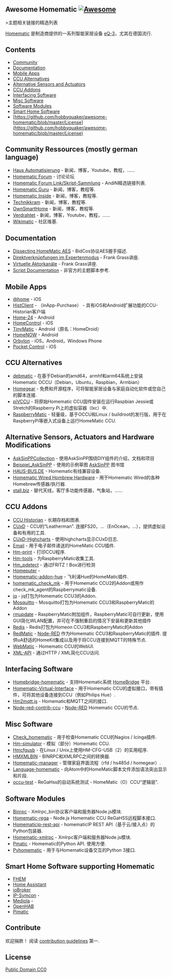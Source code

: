 ## Awesome Homematic [![Awesome](https://cdn.rawgit.com/sindresorhus/awesome/d7305f38d29fed78fa85652e3a63e154dd8e8829/media/badge.svg)](https://github.com/sindresorhus/awesome)

&gt;主题相关链接的精选列表

[Homematic](https://www.homematic.com/) 是制造商提供的一系列智能家居设备 [eQ-3](https://www.eq-3.de)，尤其在德国流行.


## Contents

- [Community](#community)
- [Documentation](#documentation)
- [Mobile Apps](#mobile-apps)
- [CCU Alternatives](#ccu-alternatives)
- [Alternative Sensors and Actuators](#alternative-sensors-and-actuators)
- [CCU Addons](#ccu-addons)
- [Interfacing Software](#interfacing-software)
- [Misc Software](#misc-software)
- [Software Modules](#software-modules)
- [Smart Home Software](#smart-home-software-supporting-homematic)
- [https://github.com/hobbyquaker/awesome-homematic/blob/master/License](https://github.com/hobbyquaker/awesome-homematic/blob/master/License)


## Community Ressources (mostly german language)

* [Haus Automatisierung](https://haus-automatisierung.com/) - 新闻，博客，Youtube，教程，......
* [Homematic Forum](https://homematic-forum.de/forum/) - 讨论论坛
* [Homematic Forum Link/Skript-Sammlung](https://homematic-forum.de/forum/viewtopic.php?f=26&t=27907) -  AndiN精选链接列表.
* [Homematic Guru](https://homematic-guru.de/) - 新闻，博客，教程等.
* [Homematic Inside](https://www.homematic-inside.de/) - 新闻，博客，教程等.
* [Technikkram](https://technikkram.net) - 新闻，博客，教程等.
* [OwnSmartHome](https://ownsmarthome.de/category/homematic/) - 新闻，博客，教程等.
* [Verdrahtet](https://www.verdrahtet.info/) - 新闻，博客，Youtube，教程，......
* [Wikimatic](http://www.wikimatic.de/wiki/Hauptseite) - 社区维基.


## Documentation

* [Dissecting HomeMatic AES](https://git.zerfleddert.de/hmcfgusb/AES/) -  BidCos协议AES握手描述.
* [Direktverknüpfungen im Expertenmodus](https://www.youtube.com/watch?v=1B4iwtK1Rmo) -  Frank Grass讲座.
* [Virtuelle Aktorkanäle](https://www.youtube.com/watch?v=Cwxwtig6Q1I) -  Frank Grass讲座.
* [Script Documentation](http://www.wikimatic.de/wiki/Script_Dokumentation) - 非官方的主题脚本参考.

## Mobile Apps

* [@home](http://www.athomeapp.de/) -  iOS
* [HistClient](https://www.sa-com.de/smarthome-special/histclient-handbuch/) - （inApp-Purchase） - 具有iOS和Android扩展功能的CCU-Historian客户端
* [Home-24](http://www.home-24.net/index.php?page=sites/home.php&app=home24) -  Android 
* [HomeControl](http://www.ksquare.de/myhomecontrol/) -  iOS
* [TinyMatic](https://www.tinymatic.de/) -  Android（原名：HomeDroid）
* [HomeNOW](http://homenow.at) -  Android
* [Orbylon](https://www.orbylon.de/orbylon) -  iOS，Android，Windows Phone
* [Pocket Control](https://www.penzler.de) -  iOS


## CCU Alternatives

* [debmatic](https://github.com/alexreinert/debmatic) - 在基于Debian的amd64，armhf和arm64系统上安装Homematic OCCU（Debian，Ubuntu，Raspbian，Armbian）
* [Homegear](https://www.homegear.eu/index.php/Main_Page) - 免费和开源程序，可将智能家居设备与家庭自动化软件或您自己的脚本连接.
* [piVCCU](https://github.com/alexreinert/piVCCU) - 将原始Homematic CCU固件安装在运行Raspbian Jessie或Stretch的Raspberry Pi上的虚拟容器（lxc）中.
* [RaspberryMatic](https://github.com/jens-maus/RaspberryMatic) - 轻量级，基于OCCU和Linux / buildroot的发行版，用于在RaspberryPi等嵌入式设备上运行HomeMatic CCU.


## Alternative Sensors, Actuators and Hardware Modifications

* [AskSinPPCollection](https://jp112sdl.github.io/AskSinPPCollection/) - 使用AskSinPP围绕DIY组件的介绍，文档和项目
* [Beispiel_AskSinPP](https://github.com/jp112sdl/Beispiel_AskSinPP) - 使用的示例草图 [AskSinPP](https://github.com/pa-pa/AskSinPP) 图书馆
* [HAUS-BUS.DE](http://www.haus-bus.de/) -  Homematic有线兼容设备.
* [Homematic Wired Hombrew Hardware](https://github.com/jfische) - 用于Homematic Wired的各种Homebrew传感器/执行器.
* [stall.biz](https://www.stall.biz/) - 替代天线，客厅多功能传感器，气象站，......


## CCU Addons

* [CCU Historian](https://ccu-historian.de/) - 长期存档和图表.
* [CUxD](https://www.homematic-inside.de/addons)   -  CCU的“Leatherman”.  连接FS20，...（EnOcean，...），提供虚拟设备和有用的工具.
* [CUxD-Highcharts](https://github.com/hobbyquaker/cuxd-highcharts) - 使用highcharts显示CUxD日志.
* [Email](https://github.com/jens-maus/hm_email) - 用于电子邮件递送的HomeMatic CCU插件.
* [Hm-print](https://github.com/litti/hm-print) - 打印CCU程序.
* [Hm-tools](https://github.com/fhetty/hm-tools) - 为RaspberryMatic收集工具.
* [Hm_pdetect](https://github.com/jens-maus/hm_pdetect) - 通过FRITZ！Box进行检测
* [Homeputer](https://www.contronics.de/shop/HomeMatic-System/Zentralen-und-Software.html) - 
* [Homematic-addon-hue](https://github.com/j-a-n/homematic-addon-hue) - 飞利浦Hue的HomeMatic插件.
* [homematic_check_mk](https://github.com/alexreinert/homematic_check_mk) - 用于Homematic CCU2的Addon或用作check_mk_agent的Raspberrymatic设备.
* [jq](https://github.com/hobbyquaker/ccu-addon-jq) -  jq打包为Homematic CCU3的Addon.
* [Mosquitto](https://github.com/hobbyquaker/ccu-addon-mosquitto) -  Mosquitto打包为Homematic CCU3和RaspberryMatic的Addon
* [rmupdate](https://github.com/j-a-n/raspberrymatic-addon-rmupdate) -  RaspberryMatic附加组件，RaspberryMatic可自行更新，使用GUI简化WLAN配置，并可在不强制重启的情况下安装和更新其他插件
* [Redis](https://github.com/hobbyquaker/ccu-addon-redis) -  Redis打包为Homeon CCU3和RaspberryMatic的Addon
* [RedMatic](https://github.com/HM-RedMatic/RedMatic) - [Node-RED](https://nodered.org/)  作为Homematic CCU3和RaspberryMatic的插件.  提供uA舒适的HomeKit集成以及用于将CCU连接到MQTT的特殊节点.
* [WebMatic](http://webmatic.lmdsoft.de/tiki-index.php) -  Homematic CCU的WebUI.
* [XML-API](https://github.com/hobbyquaker/xml-api) - 通过HTTP / XML简化CCU访问.


## Interfacing Software

* [Homebridge-homematic](https://github.com/thkl/homebridge-homematic) - 支持Homematic系统 [HomeBridge](https://github.com/nfarina/homebridge) 平台.
* [Homematic-Virtual-Interface](https://github.com/thkl/Homematic-Virtual-Interface) - 用于Homematic CCU的虚拟接口，带有插件，可将其他设备连接到CCU（例如Philips Hue）.
* [Hm2mqtt.js](https://github.com/hobbyquaker/hm2mqtt.js) -  Homematic和MQTT之间的接口.
* [Node-red-contrib-ccu](https://github.com/HM-RedMatic/node-red-contrib-ccu) - [Node-RED](https://nodered.org) Homematic CCU的节点.


## Misc Software

* [Check_homematic](https://github.com/hobbyquaker/check_homematic) - 用于检查Homematic CCU的Nagios / Icinga插件.
* [Hm-simulator](https://github.com/hobbyquaker/hm-simulator) - 模拟（部分）Homematic CCU.
* [Hmcfgusb](https://git.zerfleddert.de/cgi-bin/gitweb.cgi/hmcfgusb) - 在Linux / Unix上使用HM-CFG-USB（2）的实用程序.
* [HMXMLBIN](https://github.com/leonsio/HMXMLBIN) -  BINRPC和XMLRPC之间的转换器.
* [Homematic-manager](https://github.com/hobbyquaker/homematic-manager) - 管理家庭界面流程（rfd / hs485d / homegear）.
* [Language-homematic](https://github.com/Ayngush/language-homematic) - 向Atom中的HomeMatic脚本文件添加语法突出显示和片段.
* [occu-test](https://github.com/hobbyquaker/occu-test) -  ReGaHss的自动系统测试 -  HomeMatic（O）CCU“逻辑层”.

## Software Modules

* [Binrpc](https://github.com/hobbyquaker/binrpc) -  Xmlrpc_bin协议客户端和服务器Node.js模块.
* [Homematic-rega](https://github.com/hobbyquaker/homematic-rega) -  Node.js Homematic CCU ReGaHSS远程脚本接口.
* [Homematicip-rest-api](https://github.com/coreGreenberet/homematicip-rest-api) -  homematicIP REST API（基于云/接入点）的Python包装器.
* [Homematic-xmlrpc](https://github.com/hobbyquaker/homematic-xmlrpc) -  Xmlrpc客户端和服务器Node.js模块.
* [Pmatic](https://github.com/LarsMichelsen/pmatic)   -  Homematic的Python API.  使用方便.
* [Pyhomematic](https://github.com/danielperna84/pyhomematic) - 用于与Homematic设备交互的Python 3接口.

## Smart Home Software supporting Homematic

* [FHEM](https://fhem.de/)
* [Home Assistant](https://www.home-assistant.io/)
* [ioBroker](http://www.iobroker.net/?lang=de)
* [IP-Symcon](https://www.symcon.de/) - 
* [Mediola](https://www.mediola.com/) - 
* [OpenHAB](https://www.openhab.org/)
* [Pimatic](https://pimatic.org/)


## Contribute

 欢迎捐款！  阅读 [contribution guidelines](https://github.com/hobbyquaker/awesome-homematic/blob/master/contributing.md) 第一.


## License

[Public Domain CC0](http://creativecommons.org/publicdomain/zero/1.0/)
